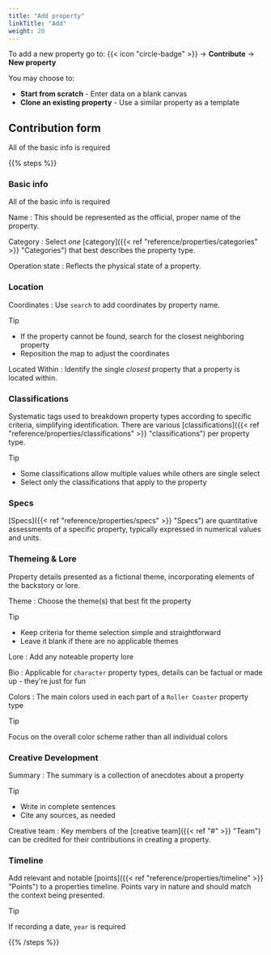```yaml
---
title: "Add property"
linkTitle: "Add"
weight: 20
---
```


To add a new property go to:
{{< icon "circle-badge" >}} &rarr; **Contribute** &rarr; **New property**

You may choose to:
* **Start from scratch** - Enter data on a blank canvas
* **Clone an existing property** - Use a similar property as a template

## Contribution form

All of the basic info is required

{{% steps %}}

### Basic info

All of the basic info is required


Name
: This should be represented as the official, proper name of the property.

Category
: Select _one_ [category]({{< ref "reference/properties/categories" >}} "Categories") that best describes the property type.

Operation state
: Reflects the physical state of a property.

### Location

Coordinates
: Use `search` to add coordinates by property name. 

> [!TIP]
> * If the property cannot be found, search for the closest neighboring property
> * Reposition the map to adjust the coordinates

Located Within
: Identify the single _closest_ property that a property is located within.

### Classifications

 Systematic tags used to breakdown property types according to specific criteria, simplifying identification. There are various [classifications]({{< ref "reference/properties/classifications" >}} "classifications") per property type.

> [!TIP]
> * Some classifications allow multiple values while others are single select
> * Select only the classifications that apply to the property

### Specs
[Specs]({{< ref "reference/properties/specs" >}} "Specs") are quantitative assessments of a specific property, typically expressed in numerical values and units.

### Themeing & Lore

Property details presented as a fictional theme, incorporating elements of the backstory or lore.

Theme
: Choose the theme(s) that best fit the property

> [!TIP]
> * Keep criteria for theme selection simple and straightforward
> * Leave it blank if there are no applicable themes

Lore
: Add any noteable property lore

Bio
: Applicable for `character` property types, details can be factual or made up - they're just for fun

Colors
: The main colors used in each part of a `Roller Coaster` property type

> [!TIP]
> Focus on the overall color scheme rather than all individual colors

### Creative Development

Summary
: The summary is a collection of anecdotes about a property

> [!TIP]
> * Write in complete sentences
> * Cite any sources, as needed

Creative team
: Key members of the [creative team]({{< ref "#" >}} "Team") can be credited for their contributions in creating a property.

### Timeline

Add relevant and notable [points]({{< ref "reference/properties/timeline" >}} "Points")  to a properties timeline. Points vary in nature and should match the context being presented.

> [!TIP]
> If recording a date, `year` is required

{{% /steps %}}
